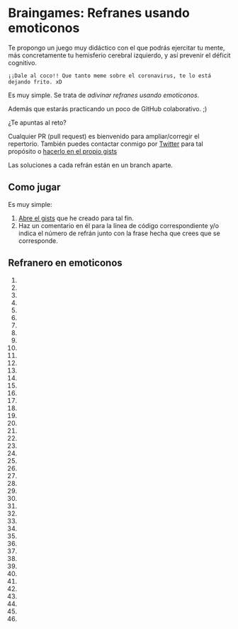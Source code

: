 # Braingames: Refranes usando emoticonos

Te propongo un juego muy didáctico con el que podrás ejercitar tu mente, más concretamente tu hemisferio cerebral izquierdo, y así prevenir el déficit cognitivo.

    ¡¡Dale al coco!! Que tanto meme sobre el coronavirus, te lo está dejando frito. xD

Es muy simple. Se trata de *adivinar refranes usando emoticonos*.

Además que estarás practicando un poco de GitHub colaborativo. ;)

¿Te apuntas al reto?

Cualquier PR (pull request) es bienvenido para ampliar/corregir el repertorio. También puedes contactar conmigo por [Twitter](http://twitter.com/davorpa) para tal propósito o [hacerlo en el propio gists](https://gist.github.com/davorpa/044a82bea0b399ebf9ed8cf1db2fe5f6#file-braingames-refranes-with-emojis-md)

Las soluciones a cada refrán están en un branch aparte.

## Como jugar

Es muy simple:

1. [Abre el gists](https://gist.github.com/davorpa/044a82bea0b399ebf9ed8cf1db2fe5f6#file-braingames-refranes-with-emojis-md) que he creado para tal fin.
2. Haz un comentario en él para la línea de código correspondiente y/o indica el número de refrán junto con la frase hecha que crees que se corresponde.

## Refranero en emoticonos

1. 
2. 
3. 
4. 
5. 
6. 
7. 
8. 
9. 
10. 
11. 
12. 
13. 
14. 
15. 
16. 
17. 
18. 
19. 
20. 
21. 
22. 
23. 
24. 
25. 
26. 
27. 
28. 
29. 
30. 
31. 
32. 
33. 
34. 
35. 
36. 
37. 
38. 
39. 
40. 
41. 
42. 
43. 
44. 
45. 
46. 
